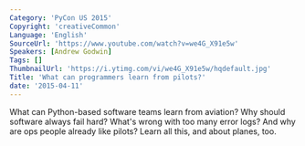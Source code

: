```yaml
---
Category: 'PyCon US 2015'
Copyright: 'creativeCommon'
Language: 'English'
SourceUrl: 'https://www.youtube.com/watch?v=we4G_X91e5w'
Speakers: [Andrew Godwin]
Tags: []
ThumbnailUrl: 'https://i.ytimg.com/vi/we4G_X91e5w/hqdefault.jpg'
Title: 'What can programmers learn from pilots?'
date: '2015-04-11'
---
```

What can Python-based software teams learn from aviation? Why should software always fail hard? What's wrong with too many error logs? And why are ops people already like pilots? Learn all this, and about planes, too.

